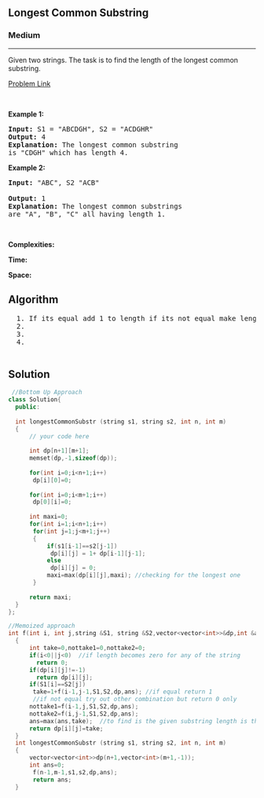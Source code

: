 <h2>Longest Common Substring</h2>
<h3>Medium</h3><hr>
<div><p>
  Given two strings. The task is to find the length of the longest common substring.

 
</p>


[Problem Link](https://practice.geeksforgeeks.org/problems/longest-common-substring1452/1)

<p>&nbsp;</p>
<p><strong>Example 1:</strong></p>

      
 
<pre><strong>Input:</strong> S1 = "ABCDGH", S2 = "ACDGHR"
<strong>Output:</strong> 4
<strong>Explanation:</strong> The longest common substring
is "CDGH" which has length 4.
</pre>

<p><strong>Example 2:</strong></p>

<pre><strong>Input:</strong> "ABC", S2 "ACB"
     
<strong>Output:</strong> 1
<strong>Explanation:</strong> The longest common substrings
are "A", "B", "C" all having length 1.
</pre>

<p>&nbsp;</p>
<p><strong>Complexities:</strong></p>
<strong>Time:</strong> 
  
<strong>Space:</strong> 
  <h2> Algorithm </h2>
 <pre>
  1. If its equal add 1 to length if its not equal make length 0
  2.
  3. 
  4. 
  </pre>
  <h2> Solution </h2>
  
  ``` c++ 
   //Bottom Up Approach
  class Solution{
    public:
    
    int longestCommonSubstr (string s1, string s2, int n, int m)
    {
        // your code here
        
        int dp[n+1][m+1];
        memset(dp,-1,sizeof(dp));
        
        for(int i=0;i<n+1;i++)
         dp[i][0]=0;
         
        for(int i=0;i<m+1;i++)
         dp[0][i]=0; 
         
        int maxi=0;
        for(int i=1;i<n+1;i++)
         for(int j=1;j<m+1;j++)
         {
             if(s1[i-1]==s2[j-1])
              dp[i][j] = 1+ dp[i-1][j-1];
             else
              dp[i][j] = 0;
             maxi=max(dp[i][j],maxi); //checking for the longest one
         }
        
        return maxi;    
    }
};
  
  //Memoized approach
  int f(int i, int j,string &S1, string &S2,vector<vector<int>>&dp,int &ans)
    {
        int take=0,nottake1=0,nottake2=0;
        if(i<0||j<0)  //if length becomes zero for any of the string 
          return 0;
        if(dp[i][j]!=-1) 
          return dp[i][j];
        if(S1[i]==S2[j]) 
         take=1+f(i-1,j-1,S1,S2,dp,ans); //if equal return 1 
         //if not equal try out other combination but return 0 only
        nottake1=f(i-1,j,S1,S2,dp,ans);
        nottake2=f(i,j-1,S1,S2,dp,ans);
        ans=max(ans,take);  //to find is the given substring length is the maximum length 
        return dp[i][j]=take;
    }
    int longestCommonSubstr (string s1, string s2, int n, int m)
    {
        vector<vector<int>>dp(n+1,vector<int>(m+1,-1));
        int ans=0;
         f(n-1,m-1,s1,s2,dp,ans);
         return ans;
    }
  ```
</div>
